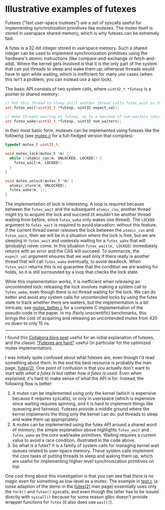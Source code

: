 # Illustrative examples of futexes

Futexes ("fast user-space mutexes") are a set of syscalls useful for
implementing synchronization primitives like mutexes. The mutex itself is stored
in userspace shared memory, which is why futexes can be extremely fast.

A futex is a 32-bit integer stored in userspace memory. Such a shared integer
can be used to implement synchronization primitives using the hardware's atomic
instructions (like compare-and-exchange or fetch-and-add). Where the kernel gets
involved is that it is the only part of the system that can put threads to sleep
and wake them up; otherwise threads would have to spin while waiting, which is
inefficient for many use cases (when this isn't a problem, you can instead use a
spin lock).

The basic API consists of two system calls, where `uint32_t *futexp` is a
pointer to shared memory:

```c
// Put this thread to sleep until another thread calls futex_wait on the same futex. If the value currently stored is not expect_val, immediately returns with -EEAGAIN.
int futex_wait(uint32_t *futexp, uint32 expect_val);

// Wake threads waiting on futexp, up to a maximum of num_waiters (which is typically either 1 or INT_MAX).
int futex_wake(uint32_t *futexp, uint32 num_waiters);
```

In their most basic form, mutexes can be implemented using futexes like the
following (see [mutex.c](mutex.c) for a full-fledged version that compiles):

```c
typedef mutex_t uint32_t;

void mutex_lock(mutex_t *m) {
  while (!atomic_cas(m, UNLOCKED, LOCKED)) {
    futex_wait(m, LOCKED);
  }
}

void mutex_unlock(mutex_t *m) {
  atomic_store(m, UNLOCKED);
  futex_wake(m, 1);
}
```

The implementation of lock is interesting. A loop is required because between
the `futex_wait` and the subsequent `atomic_cas`, another thread might try to
acquire the lock and succeed (it wouldn't be another thread waiting from before,
since `futex_wake` only wakes one thread). The `LOCKED` argument to `futex_wait`
is required to avoid starvation: without this feature, if the current thread
owner _releases_ the lock between the `atomic_cas` and `futex_wait`, then we
will be in a situation where the lock is free, but we are sleeping in
`futex_wait` and uselessly waiting for a `futex_wake` that will (probably) never
come. In this situation `futex_wait(m, LOCKED)` immediately returns with an
error and the CAS will succeed. To summarize, the `expect_val` argument ensures
that we wait only if there really is another thread that will call `futex_wake`
eventually, to avoid deadlock. When `futex_wait` returns this is no guarantee
that the condition we are waiting for holds, so it is still surrounded by a loop
that checks the lock state.

While this implementation works, it is inefficient when _releasing_ an uncontended lock: releasing the lock
involves making a system call to `futex_wake`, even though there is no thread
waiting for the lock. We can do better and avoid any system calls for
uncontended locks by using the futex state to track whether there are waiters,
but the implementation is a bit intricate; see [mutex_better.c](mutex_better.c)
for a complete C implementation of the pseudo-code in the paper. In my (fairly
unscientific) benchmarks, this brings the cost of acquiring and releasing an
uncontended mutex from 420 ns down to only 15 ns.

---

I found this [Collabora blog
post](https://www.collabora.com/news-and-blog/blog/2022/02/08/landing-a-new-syscall-part-what-is-futex/)
useful for an initial explanation of futexes, and the classic ["Futexes
are hard"](https://www.akkadia.org/drepper/futex.pdf) useful (in particular for
the optimized mutex implementation).

I was initially quite confused about what futexes are, even though I'd read
something about them. In the end the best resource is probably the man page,
[futex(2)](https://man7.org/linux/man-pages/man2/futex.2.html). One point of
confusion is that you actually don't want to start with _what a futex is_ but
rather _how a futex is used_. Even when explained, it's hard to make sense of
what the API is for. Instead, the following flow is better:

1. A mutex can be implemented using only the kernel (which is expensive because
   it requires syscalls), or only in userspace (which is expensive since waiting
   requires spinning, and it is hard to implement things like queueing and
   fairness). Futexes provide a middle ground where the kernel implements the
   thing only the kernel can do: put threads to sleep and wake them up
   appropriately.
2. A mutex can be implemented using the futex API around a shared word of
   memory; the simple explanation above highlights `futex_wait` and `futex_wake`
   as the core wait/wake primitives. Waiting requires a current value to avoid a
   race condition, illustrated in the code above.
3. So what _is_ a futex? It is a family of system calls for managing kernel wait queues
   related to user-space memory. These system calls implement the core tasks of
   putting threads to sleep and waking them up, which are useful for
   implementing higher-level synchronization primitives on top.

One cool thing about this investigation is that you can see that _there is no
magic_ even for something as low-level as a mutex. The example in
[test.c](test.c) (a loose adaption of the demo in the
[futex(2)](https://man7.org/linux/man-pages/man2/futex.2.html) man page)
essentially uses only the `fork()` and `futex()` syscalls, and even though the
latter has to be issued directly with `syscall()` because for some reason glibc
doesn't provide wrapper functions for `futex` (it also does use `wait()`).
